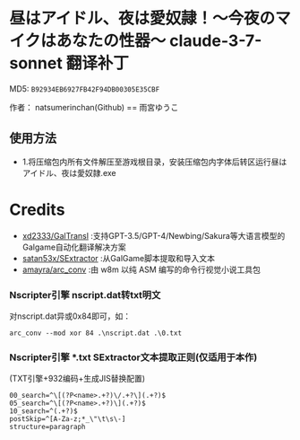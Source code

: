 # 昼はアイドル、夜は愛奴隷！～今夜のマイクはあなたの性器～ claude-3-7-sonnet 翻译补丁

MD5: `B92934EB6927FB42F94DB00305E35CBF`

作者： natsumerinchan(Github) == 雨宮ゆうこ

## 使用方法
- 1.将压缩包内所有文件解压至游戏根目录，安装压缩包内字体后转区运行昼はアイドル、夜は愛奴隷.exe

# Credits

- [xd2333/GalTransl](https://github.com/xd2333/GalTransl.git) :支持GPT-3.5/GPT-4/Newbing/Sakura等大语言模型的Galgame自动化翻译解决方案
- [satan53x/SExtractor](https://github.com/satan53x/SExtractor.git) :从GalGame脚本提取和导入文本
- [amayra/arc_conv](https://github.com/amayra/arc_conv.git) :由 w8m 以纯 ASM 编写的命令行视觉小说工具包

### Nscripter引擎 nscript.dat转txt明文
对nscript.dat异或0x84即可，如：
```
arc_conv --mod xor 84 .\nscript.dat .\0.txt
```

### Nscripter引擎 *.txt SExtractor文本提取正则(仅适用于本作)
(TXT引擎+932编码+生成JIS替换配置)
```
00_search=^\[(?P<name>.+?)\/.+?\](.+?)$
05_search=^\[(?P<name>.+?)\](.+?)$
10_search=^(.+?)$
postSkip=^[A-Za-z;*_\"\t\s\-]
structure=paragraph
```
